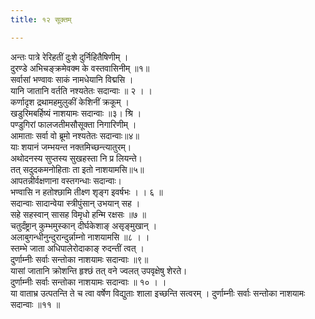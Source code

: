 ```yaml
---
title: १२ सूक्तम्

---
```

अन्तः पात्रे रेरिहतीं दुःशे दुर्निहितैषिणीम् ।  
दुरण्डे अभिचङ्क्रमेवक्म के वस्तवासिनीम् ॥१॥  
सर्वासां भण्वावः साकं नामधेयानि विद्मसि ।  
यानि जातानि वर्तति नश्यतेतः सदान्वाः ॥ २ । ।  
कर्णादृश द्रथामहमुलुकीं केशिनीं क्रकूम् ।  
खडुरिमबर्हिष्यं नाशयामः सदान्वाः ॥३। श्रि ।  
पण्डुगिरां फालजतीमसौसूक्ता निगारिणीम् ।  
आमाताः सर्वा वो ब्रूमो नश्यतेतः सदान्वाः॥४॥  
याः शयानं जम्भयन्त नक्तमिच्छन्त्यातुरम्।  
अथोदनस्य सुप्तस्य सुखहस्ता नि प्र लियन्ते।  
तत् सदुदकमनोहिताः ता इतो नाशयामसि॥५॥  
आपतन्नीर्वक्षणाना वस्तगन्धाः सदान्वाः।  
भण्वासि न हतोश्छामि तीक्ष्ण शृङ्ग इवर्षभः । । ६ ॥  
सदान्वाः सादान्वेया स्त्रीपुंसान् उभयान् सह ।  
सहे सहस्वान् सासह विमृधो हन्मि रक्षसः ॥७ ॥  
चतुर्दंष्ट्रान् कुम्भमुस्कान् दीर्घकेशाङ् असृङ्मुखान् ।  
अलाबुगन्धीनुन्दुरान्दुर्न्नाम्नो नाशयामसि ॥८ । ।  
स्तम्भे जाता अधिपालेरोदाकाङ् रुदन्तीं त्वत् ।  
दुर्णाम्नीः सर्वाः सन्तोका नाशयामः सदान्वाः ॥९॥  
यासां जातानि क्रोशन्ति हृश्छं तत् वने ज्वलत् उपवृक्षेषु शेरते।  
दुर्णाम्नीः सर्वाः सन्तोका नाशयामः सदान्वाः ॥ १० । ।  
या वाताभ्र उत्पतन्ति ते च त्वा वर्षेण विद्युताः शाला इच्छन्ति सत्वरम् । दुर्णाम्नीः सर्वाः सन्तोका नाशयामः सदान्वाः ॥११ ॥  